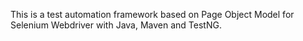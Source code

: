 This is a test automation framework based on Page Object Model for Selenium Webdriver with Java, Maven and TestNG.
